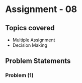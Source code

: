 # Assignment - 08

## Topics covered

- Multiple Assignment
- Decision Making


## Problem Statements

### Problem (1)


